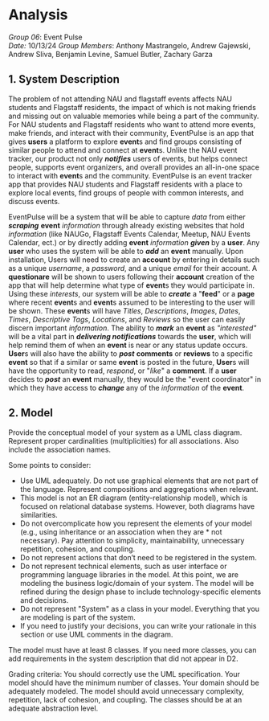 # Analysis

*Group 06*: Event Pulse  
*Date:* 10/13/24
*Group Members*: Anthony Mastrangelo, Andrew Gajewski, Andrew Sliva, Benjamin Levine, Samuel Butler, Zachary Garza  

## 1. System Description

The problem of not attending NAU and flagstaff events affects NAU students and Flagstaff residents, the impact of which is not making friends and missing out on valuable memories while being a part of the community. For NAU students and Flagstaff residents who want to attend more events, make friends, and interact with their community, EventPulse is an app that gives **users** a platform to explore **event**s and find groups consisting of similar people to attend and connect at **event**s. Unlike the NAU event tracker, our product not only ***notifies*** users of events, but helps connect people, supports event organizers, and overall provides an all-in-one space to interact with **event**s and the community. EventPulse is an event tracker app that provides NAU students and Flagstaff residents with a place to explore local events, find groups of people with common interests, and discuss events. 

EventPulse will be a system that will be able to capture *data* from either ***scraping*** **event** *information* through already existing websites that hold *information* (like NAUGo, Flagstaff Events Calendar, Meetup, NAU Events Calendar, ect.) or by directly adding **event** *information* ***given*** by a **user**. Any **user** who uses the system will be able to ***add*** an **event** manually. Upon installation, Users will need to create an **account** by entering in details such as a unique *username*, a *password*, and a unique *email* for their account. A **questionare** will be shown to users following their **account** creation of the app that will help determine what type of **event**s they would participate in. Using these *interests*, our system will be able to ***create*** a "**feed**" or a **page** where recent **event**s and **event**s assumed to be interesting to the user will be shown. These **event**s will have *Titles*, *Descriptions*, *Images*, *Dates*, *Times*, *Descriptive Tags*, *Locations*, and *Reviews* so the user can easily discern important *information*. The ability to ***mark*** an **event** as *"interested"* will be a vital part in ***delivering notifications*** towards the **user**, which will help remind them of when an **event** is near or any status update occurs. **User**s will also have the ability to ***post*** **comments** or **reviews** to a specific **event** so that if a similar or same **event** is posted in the future, **User**s will have the opportunity to read, *respond*, or "*like*" a **comment**. If a **user** decides to ***post*** an **event** manually, they would be the "event coordinator" in which they have access to ***change*** any of the *information* of the **event**. 


## 2. Model

Provide the conceptual model of your system as a UML class diagram. Represent proper cardinalities (multiplicities) for all associations. Also include the association names. 

Some points to consider:
* Use UML adequately. Do not use graphical elements that are not part of the language. Represent compositions and aggregations when relevant. 
* This model is not an ER diagram (entity-relationship model), which is focused on relational database systems. However, both diagrams have similarities. 
* Do not overcomplicate how you represent the elements of your model (e.g., using inheritance or an association when they are * not necessary). Pay attention to simplicity, maintainability, unnecessary repetition, cohesion, and coupling.
* Do not represent actions that don’t need to be registered in the system. 
* Do not represent technical elements, such as user interface or programming language libraries in the model. At this point, we are modeling the business logic/domain of your system. The model will be refined during the design phase to include technology-specific elements and decisions. 
* Do not represent "System" as a class in your model. Everything that you are modeling is part of the system.
* If you need to justify your decisions, you can write your rationale in this section or use UML comments in the diagram.

The model must have at least 8 classes. If you need more classes, you can add requirements in the system description that did not appear in D2. 

Grading criteria: You should correctly use the UML specification. Your model should have the minimum number of classes. Your domain should be adequately modeled. The model should avoid unnecessary complexity, repetition, lack of cohesion, and coupling. The classes should be at an adequate abstraction level.




